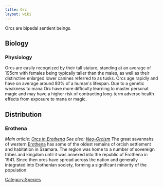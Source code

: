 ```yaml
---
title: Orc
layout: wiki
---
```

Orcs are bipedal sentient beings.

## Biology

### Physiology

Orcs are easily recognized by their tall stature, standing at an average
of 195cm with females being typically taller than the males, as well as
their distinctive enlarged lower canines referred to as tusks. Orcs age
rapidly and have on average around 80% of a human's lifespan. Due to a
genetic weakness to mana Orc have more difficulty learning to master
personal magic and may have a higher risk of contracting long-term
adverse health effects from exposure to mana or magic.

## Distribution

### Erothena

*Main article: [Orcs in Erothena](Orcs_in_Erothena "wikilink")* *See
also: [Neo-Orcism](Neo-Orcism "wikilink")* The great savannahs of
western [Erothena](Erothena "wikilink") has some of the oldest remains
of orcish settlement and habitation in Szamara. The region was home to a
number of sovereign tribes and kingdom until it was annexed into the
republic of Erothena in 1941. Since then orcs have spread across the
nation and generally integrated into Erothenian society, forming a
significant minority of the population.

[Category:Species](Category:Species "wikilink")